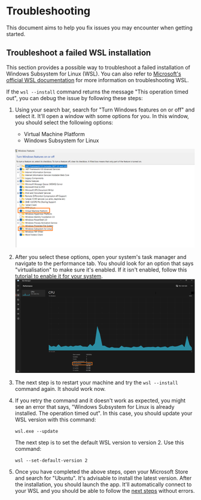 # Troubleshooting

This document aims to help you fix issues you may encounter when getting started.

## Troubleshoot a failed WSL installation

This section provides a possible way to troubleshoot a failed installation of Windows Subsystem for Linux (WSL). You can also refer to [Microsoft's official WSL documentation](https://learn.microsoft.com/en-us/windows/wsl/troubleshooting) for more information on troubleshooting WSL.

If the `wsl --install` command returns the message "This operation timed out", you can debug the issue by following these steps:

1. Using your search bar, search for "Turn Windows features on or off" and select it. It'll open a window with some options for you. In this window, you should select the following options:
    * Virtual Machine Platform
    * Windows Subsystem for Linux

    ![Turn Windows features on or off](images/windows_on_and_off_feature.png)
    
2. After you select these options, open your system's task manager and navigate to the performance tab. You should look for an option that says "virtualisation" to make sure it's enabled. If it isn't enabled, follow this [tutorial to enable it for your system](https://support.microsoft.com/en-us/windows/enable-virtualization-on-windows-11-pcs-c5578302-6e43-4b4b-a449-8ced115f58e1).
    ![performance tab of the Windows Task Manager](./images/task_manager_virtualisation.png)

3. The next step is to restart your machine and try the `wsl --install` command again. It should work now.

4. If you retry the command and it doesn't work as expected, you might see an error that says, "Windows Subsystem for Linux is already installed. The operation timed out".  In this case, you should update your WSL version with this command:
    ```shell
    wsl.exe --update
    ```
    The next step is to set the default WSL version to version 2. Use this command:
    ```shell
    wsl --set-default-version 2
    ```
5. Once you have completed the above steps, open your Microsoft Store and search for "Ubuntu". It's advisable to install the latest version. After the installation, you should launch the app. It'll automatically connect to your WSL and you should be able to follow the [next steps](./start_with_WSL.md) without errors.